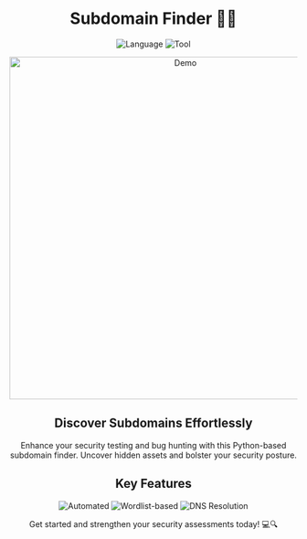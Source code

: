 <h1 align="center">Subdomain Finder 🕵️‍♂️</h1>

<p align="center">
  <img src="https://img.shields.io/badge/Language-Python-blue" alt="Language">
  <img src="https://img.shields.io/badge/Tool-Subdomain%20Discovery-brightgreen" alt="Tool">
</p>

<p align="center">
  <img src="https://raw.githubusercontent.com/USERNAME/REPOSITORY/main/demo.gif" alt="Demo" width="600px">
</p>

<h2 align="center">Discover Subdomains Effortlessly</h2>

<p align="center">
  Enhance your security testing and bug hunting with this Python-based subdomain finder. Uncover hidden assets and bolster your security posture.
</p>

<h2 align="center">Key Features</h2>

<p align="center">
  <img src="https://img.shields.io/badge/Automated-✔️-brightgreen" alt="Automated">
  <img src="https://img.shields.io/badge/Wordlist-based-✔️-brightgreen" alt="Wordlist-based">
  <img src="https://img.shields.io/badge/DNS%20Resolution-✔️-brightgreen" alt="DNS Resolution">
</p>

<p align="center">
  Get started and strengthen your security assessments today! 💻🔍
</p>
